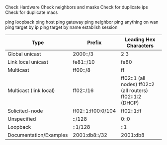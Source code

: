 Check Hardware
Check neighbors and masks
Check for duplicate ips
Check for duplicate macs

ping loopback
ping host
ping gateway
ping neighbor 
ping anything on wan
ping target by ip
ping target by name
establish session




| Type | Prefix | Leading Hex Characters
| --- | --- | --- | 
| Global unicast | 2000::/3 | 2 3 | 
| Link local unicast | fe81::/10 | fe80 | 
| Multicast | ff00::/8 | ff | 
| Multicast (link local) | ff02::/16 | ff02::1 (all nodes) ff02::2 (all routers) ff02::1:2 (DHCP) | 
| Solicited-node | ff02::1:ff00:0/104 | ff02::1:ff | 
| Unspecified | ::/128 | 0::0 | 
| Loopback | ::1/128 | ::1 |
| Documentation/Examples | 2001:db8::/32 | 2001:db8 | 